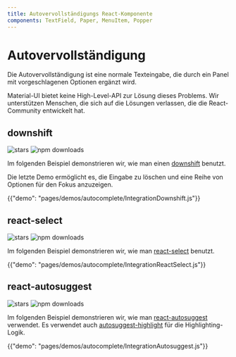 ```yaml
---
title: Autovervollständigungs React-Komponente
components: TextField, Paper, MenuItem, Popper
---
```

# Autovervollständigung

<p class="description">Die Autovervollständigung ist eine normale Texteingabe, die durch ein Panel mit vorgeschlagenen Optionen ergänzt wird.</p>

Material-UI bietet keine High-Level-API zur Lösung dieses Problems. Wir unterstützen Menschen, die sich auf die Lösungen verlassen, die die React-Community entwickelt hat.

## downshift

![stars](https://img.shields.io/github/stars/paypal/downshift.svg?style=social&label=Stars) ![npm downloads](https://img.shields.io/npm/dm/downshift.svg)

Im folgenden Beispiel demonstrieren wir, wie man einen [downshift](https://github.com/paypal/downshift) benutzt.

Die letzte Demo ermöglicht es, die Eingabe zu löschen und eine Reihe von Optionen für den Fokus anzuzeigen.

{{"demo": "pages/demos/autocomplete/IntegrationDownshift.js"}}

## react-select

![stars](https://img.shields.io/github/stars/JedWatson/react-select.svg?style=social&label=Stars) ![npm downloads](https://img.shields.io/npm/dm/react-select.svg)

Im folgenden Beispiel demonstrieren wir, wie man [react-select](https://github.com/JedWatson/react-select) benutzt.

{{"demo": "pages/demos/autocomplete/IntegrationReactSelect.js"}}

## react-autosuggest

![stars](https://img.shields.io/github/stars/moroshko/react-autosuggest.svg?style=social&label=Stars) ![npm downloads](https://img.shields.io/npm/dm/react-autosuggest.svg)

Im folgenden Beispiel demonstrieren wir, wie man [react-autosuggest](https://github.com/moroshko/react-autosuggest) verwendet. Es verwendet auch [autosuggest-highlight](https://www.npmjs.com/package/autosuggest-highlight) für die Highlighting-Logik.

{{"demo": "pages/demos/autocomplete/IntegrationAutosuggest.js"}}